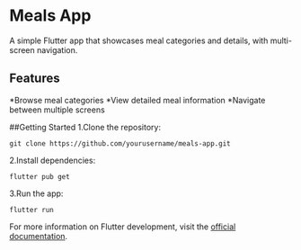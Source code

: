 # Meals App

A simple Flutter app that showcases meal categories and details, with multi-screen navigation.

## Features

*Browse meal categories
*View detailed meal information
*Navigate between multiple screens

##Getting Started
1.Clone the repository:
```
git clone https://github.com/yourusername/meals-app.git
```
2.Install dependencies:
```
flutter pub get
```
3.Run the app:
```
flutter run
```

For more information on Flutter development, visit the [official documentation](https://docs.flutter.dev/).
